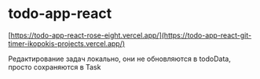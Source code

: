 # todo-app-react

[https://todo-app-react-rose-eight.vercel.app/](https://todo-app-react-git-timer-ikopokis-projects.vercel.app/)

Редактирование задач локально, они не обновляются в todoData, просто сохраняются в Task
